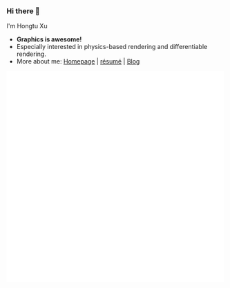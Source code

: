### Hi there 👋

I'm Hongtu Xu

- **Graphics is awesome!**
- Especially interested in physics-based rendering and differentiable rendering.
- More about me: [Homepage](https://xuht.cc) | [résumé](https://xuht.cc/assets/resume.pdf) | [Blog](https://xehoth.cc)

![](github-metrics.svg)
